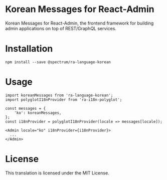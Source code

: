 # Korean Messages for React-Admin
Korean Messages for React-Admin, the frontend framework for building admin applications on top of REST/GraphQL services.

# Installation
```
npm install --save @spectrum/ra-language-korean
```

# Usage
```
import koreanMessages from 'ra-language-korean';
import polyglotI18nProvider from 'ra-i18n-polyglot';

const messages = {
    'ko': koreanMessages,
};
const i18nProvider = polyglotI18nProvider(locale => messages[locale]);

<Admin locale="ko" i18nProvider={i18nProvider}>
  ...
</Admin>
```

# License
This translation is licensed under the MIT License.
